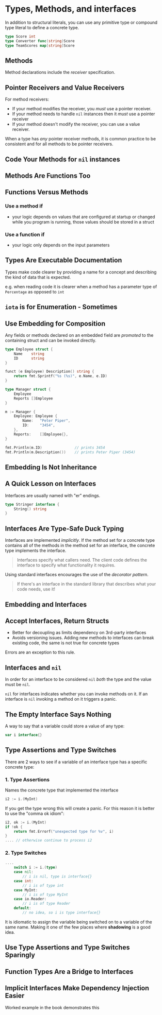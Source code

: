 # Types, Methods, and interfaces

In addition to structural literals, you can use any primitive type or compound
type literal to define a concrete type.

```go
type Score int
type Converter func(string)Score
type TeamScores map[string]Score
```

## Methods

Method declarations include the *receiver* specification.

## Pointer Receivers and Value Receivers

For method receivers:

- If your method modifies the receiver, you *must* use a pointer receiver.
- If your method needs to handle `nil` instances then it *must* use a pointer
receiver
- If your method doesn't modify the receiver, you can use a value receiver.

When a type has *any* pointer receiver methods, it is common practice to be 
consistent and for all methods to be pointer receivers.

## Code Your Methods for `nil` instances

## Methods Are Functions Too

## Functions Versus Methods

### Use a method if

- your logic depends on values that are configured at startup or changed while
you program is running, those values should be stored in a struct

### Use a function if

- your logic only depends on the input parameters

## Types Are Executable Documentation

Types make code clearer by providing a name for a concept and describing the 
kind of data that is expected.

e.g. when reading code it is clearer when a method has a parameter type of
`Percentage` as opposed to `int`

## `iota` is for Enumeration - Sometimes

## Use Embedding for Composition

Any fields or methods declared on an embedded field are *promoted* to the
containing struct and can be invoked directly.

```go
type Employee struct {
    Name    string
    ID      string
}

funct (e Employee) Description() string {
    return fmt.Sprintf("%s (%s)", e.Name, e.ID)
}

type Manager struct {
    Employee
    Reports []Employee
}
```

```go
m := Manager {
    Employee: Employee {
        Name:   "Peter Piper",
        ID:     "3454",
    },
    Reports:    []Employee{},
}

fmt.Println(m.ID)               // prints 3454
fmt.Println(m.Description())    // prints Peter Piper (3454)
```

## Embedding Is Not Inheritance

## A Quick Lesson on Interfaces

Interfaces are usually named with "er" endings.
```go
type Stringer interface {
    String() string
}
```

## Interfaces Are Type-Safe Duck Typing

Interfaces are implemented *implicitly*. If the method set for a concrete type
contains all of the methods in the method set for an interface, the concrete
type implements the interface.

> Interfaces specify what callers need. The client code defines the interface
> to specify what functionality it requires.

Using standard interfaces encourages the use of the *decorator pattern*.

> If there's an interface in the standard library that describes what your
> code needs, use it!

## Embedding and Interfaces

## Accept Interfaces, Return Structs

- Better for decoupling as limits dependency on 3rd-party interfaces
- Avoids versioning issues. Adding new methods to interfaces can break existing
code, the same is not true for concrete types

Errors are an exception to this rule.

## Interfaces and `nil`

In order for an interface to be considered `nil` *both* the type and the value
must be `nil`.

`nil` for interfaces indicates whether you can invoke methods on it. If an
interface is `nil` invoking a method on it triggers a panic.

## The Empty Interface Says Nothing

A way to say that a variable could store a value of any type:

```go
var i interface{}
```

## Type Assertions and Type Switches

There are 2 ways to see if a variable of an interface type has a specific
concrete type:

### 1. Type Assertions

Names the concrete type that implemented the interface

```go
i2 := i.(MyInt)
```

If you get the type wrong this will create a panic. For this reason it is
better to use the "comma ok idiom":

```go
i2, ok := i.(MyInt)
if !ok {
    return fmt.Errorf("unexpected type for %v", i)
}
.... // otherwise continue to process i2
```

### 2. Type Switches

```go
....
    switch i := i.(type)
    case nil:
        // i is nil, type is interface{}
    case int:
        // i is of type int
    case MyInt:
        // i is of type MyInt
    case io.Reader:
        // i is of type Reader
    default:
        // no idea, so i is type interface{}
```
It is idiomatic to assign the variable being switched on to a variable of the
same name. Making it one of the few places where **shadowing** is a good idea.

## Use Type Assertions and Type Switches Sparingly

## Function Types Are a Bridge to Interfaces

## Implicit Interfaces Make Dependency Injection Easier

Worked example in the book demonstrates this